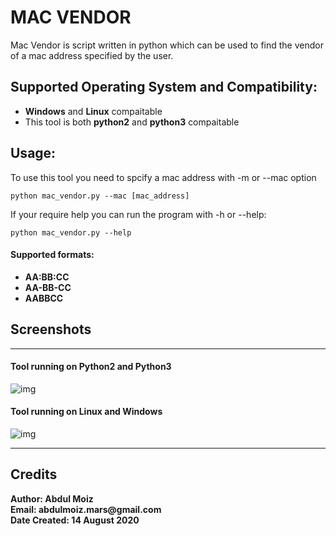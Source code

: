 # MAC VENDOR
Mac Vendor is script written in python which can be used to find the vendor of a mac address specified by the user.

Supported Operating System and Compatibility:
---------------------------------------------
* __Windows__ and __Linux__ compaitable
* This tool is both __python2__ and __python3__ compaitable

Usage:
-----
To use this tool you need to spcify a mac address with -m or --mac option

`python mac_vendor.py --mac [mac_address]`

If your require help you can run the program with -h or --help:

`python mac_vendor.py --help`
#### Supported formats:
* __AA:BB:CC__
* __AA-BB-CC__
* __AABBCC__

Screenshots
-----------
___
#### Tool running on Python2 and Python3
![img](https://i.imgur.com/Gc1KIX9.gif)
#### Tool running on Linux and Windows
![img](https://imgur.com/xmsP1y3.gif)
___

Credits
---------------
__Author: Abdul Moiz__ <br />
__Email: abdulmoiz.mars@gmail.com__ <br />
__Date Created: 14 August 2020__
